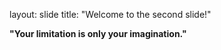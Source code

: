 layout: slide
title: "Welcome to the second slide!" 


**"Your limitation is only your imagination."**
